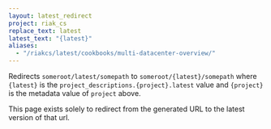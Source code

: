 ```yaml
---
layout: latest_redirect
project: riak_cs
replace_text: latest
latest_text: "{latest}"
aliases:
  - "/riakcs/latest/cookbooks/multi-datacenter-overview/"
---
```


Redirects `someroot/latest/somepath` to `someroot/{latest}/somepath` 
where `{latest}` is the `project_descriptions.{project}.latest` value
and `{project}` is the metadata value of `project` above.

This page exists solely to redirect from the generated URL to the latest version of
that url.



